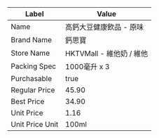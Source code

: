 | Label           | Value               |
| --------------- | ------------------- |
| Name            | 高鈣大豆健康飲品 - 原味       |
| Brand Name      | 鈣思寶                 |
| Store Name      | HKTVMall - 維他奶 / 維他 |
| Packing Spec    | 1000毫升 x 3          |
| Purchasable     | true                |
| Regular Price   | 45.90               |
| Best Price      | 34.90               |
| Unit Price      | 1.16                |
| Unit Price Unit | 100ml               |
